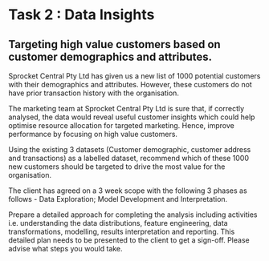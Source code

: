 # Task 2 : Data Insights

## Targeting high value customers based on customer demographics and attributes.

Sprocket Central Pty Ltd has given us a new list of 1000 potential customers with their demographics and attributes.
However, these customers do not have prior transaction history with the organisation. 

The marketing team at Sprocket Central Pty Ltd is sure that, if correctly analysed, the data would reveal useful customer insights which could help optimise resource allocation for targeted marketing.
Hence, improve performance by focusing on high value customers.

Using the existing 3 datasets (Customer demographic, customer address and transactions) as a labelled dataset, 
recommend which of these 1000 new customers should be targeted to drive the most value for the organisation. 

The client has agreed on a 3 week scope with the following 3 phases as follows - Data Exploration; Model Development and Interpretation.

Prepare a detailed approach for completing the analysis including activities
i.e. understanding the data distributions, feature engineering, data transformations, modelling, results interpretation and reporting. This detailed plan needs to be presented to the client to get a sign-off. Please advise what steps you would take. 

